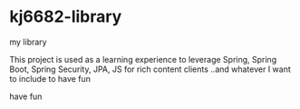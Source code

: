 kj6682-library
==============

my library

This project is used as a learning experience to leverage Spring, Spring Boot, Spring Security, JPA, JS for rich content clients
..and whatever I want to include to have fun

have fun
